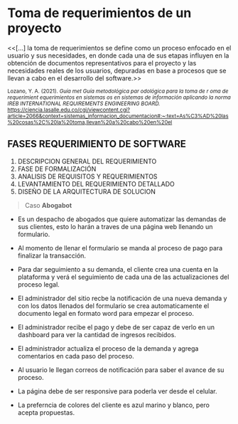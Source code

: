 # Toma de requerimientos de un proyecto

<<[...] la toma de requerimientos se define como un proceso enfocado en el usuario y sus necesidades, en donde cada una de sus etapas influyen en la obtención de documentos representativos para el proyecto y las necesidades reales de los usuarios, depuradas en base a procesos que se llevan a cabo en el desarrollo del software.>>

<sup>Lozano, Y. A. (2021). *Guía met Guía metodológica par odológica para la toma de r oma de requerimient equerimientos en sistemas os en sistemas de información aplicando la norma IREB INTERNATIONAL REQUIREMENTS ENGINEERING BOARD.* https://ciencia.lasalle.edu.co/cgi/viewcontent.cgi?article=2066&context=sistemas_informacion_documentacion#:~:text=As%C3%AD%20las%20cosas%2C%20la%20toma,llevan%20a%20cabo%20en%20el</sup>
## FASES REQUERIMIENTO DE SOFTWARE

1.  DESCRIPCION GENERAL DEL REQUERIMIENTO
3.  FASE DE FORMALIZACIÓN
4.  ANALISIS DE REQUISITOS Y REQUERIMIENTOS
5.  LEVANTAMIENTO DEL REQUERIMIENTO DETALLADO
6.  DISEÑO DE LA ARQUITECTURA DE SOLUCION

> Caso **Abogabot**
*   Es un despacho de abogados que quiere automatizar las demandas de sus clientes, esto lo harán a traves de una página web llenando un formulario.

*   Al momento de llenar el formulario se manda al proceso de pago para finalizar la transacción.

*   Para dar seguimiento a su demanda, el cliente crea una cuenta en la plataforma y verá el seguimiento de cada una de las actualizaciones del proceso legal.

*   El administrador del sitio recbe la notificación de una nueva demanda y con los datos llenados del formulario se crea automaticamente el documento legal en formato word para empezar el proceso.

*   El administrador recibe el pago y debe de ser capaz de verlo en un dashboard para ver la cantidad de ingresos recibidos.

*   El administrador actualiza el proceso de la demanda y agrega comentarios en cada paso del proceso.

*   Al usuario le llegan correos de notificación para saber el avance de su proceso.

*   La página debe de ser responsive para poderla ver desde el celular.

*   La preferncia de colores del cliente es azul marino y blanco, pero acepta propuestas.


